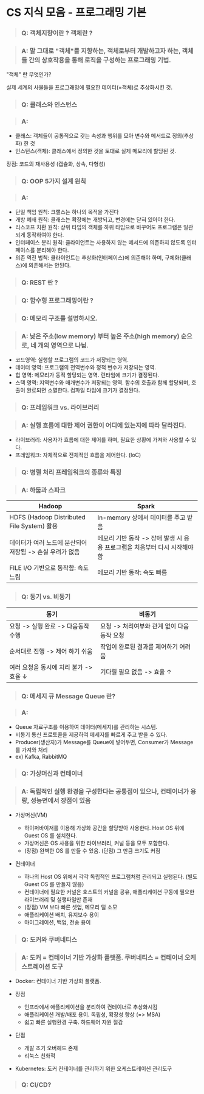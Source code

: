 # CS 지식 모음 - 프로그래밍 기본

> ### Q: 객체지향이란 ? 객체란 ?

> ### A: 말 그대로 "객체"를 지향하는, 객체로부터 개발하고자 하는, 객체들 간의 상호작용을 통해 로직을 구성하는 프로그래밍 기법.

"객체" 란 무엇인가?

실제 세계의 사물들을 프로그래밍에 필요한 데이터(=객체)로 추상화시킨 것.

> ### Q: 클래스와 인스턴스

> ### A:

- 클래스: 객체들이 공통적으로 갖는 속성과 행위를 모아 변수와 메서드로 정의(추상화) 한 것
- 인스턴스(객체): 클래스에서 정의한 것을 토대로 실제 메모리에 할당된 것.

장점: 코드의 재사용성 (캡슐화, 상속, 다형성)

> ### Q: OOP 5가지 설계 원칙

> ### A:

- 단일 책임 원칙: 크랠스는 하나의 목적을 가진다
- 개방 폐쇄 원칙: 클래스는 확장에는 개방되고, 변경에는 닫혀 있어야 한다.
- 리스코프 치환 원칙: 상위 타입의 객체를 하위 타입으로 바꾸어도 프로그램은 일관되게 동작하여야 한다.
- 인터페이스 분리 원칙: 클라이언트는 사용하지 않는 메서드에 의존하지 않도록 인터페이스를 분리해야 한다.
- 의존 역전 법칙: 클라이언트는 추상화(인터페이스)에 의존해야 하며, 구체화(클래스)에 의존해서는 안된다.

> ### Q: REST 란 ?

> ### Q: 함수형 프로그래밍이란 ?

> ### Q: 메모리 구조를 설명하시오.

> ### A: 낮은 주소(low memory) 부터 높은 주소(high memory) 순으로, 네 개의 영역으로 나뉨.

- 코드영역: 실행할 프로그램의 코드가 저장되는 영역.
- 데이터 영역: 프로그램의 전역변수와 정적 변수가 저장되는 영역.
- 힙 영역: 메모리가 동적 할당되는 영역. 런타임에 크기가 결정된다.
- 스택 영역: 지역변수와 매개변수가 저장되는 영역. 함수의 호출과 함께 할당되며, 호출이 완료되면 소멸한다. 컴파일 타임에 크기가 결정된다.

> ### Q: 프레임워크 vs. 라이브러리

> ### A: 실행 흐름에 대한 제어 권한이 어디에 있는지에 따라 달라진다.

- 라이브러리: 사용자가 흐름에 대한 제어를 하며, 필요한 상황에 가져와 사용할 수 있다.
- 프레임워크: 자체적으로 전체적인 흐름을 제어한다. (IoC)

> ### Q: 병렬 처리 프레임워크의 종류와 특징

> ### A: 하둡과 스파크

| Hadoop                                                   | Spark                                                                      |
| -------------------------------------------------------- | -------------------------------------------------------------------------- |
| HDFS (Hadoop Distributed File System) 활용               | In-memory 상에서 데이터를 주고 받음                                        |
| 데이터가 여러 노드에 분산되어 저장됨 -> 손실 우려가 없음 | 메모리 기반 동작 -> 장애 발생 시 응용 프로그램을 처음부터 다시 시작해야 함 |
| FILE I/O 기반으로 동작함: 속도 느림                      | 메모리 기반 동작: 속도 빠름                                                |

> ### Q: 동기 vs. 비동기

| 동기                                   | 비동기                                      |
| -------------------------------------- | ------------------------------------------- |
| 요청 -> 실행 완료 -> 다음동작 수행     | 요청 -> 처리여부와 관계 없이 다음 동작 요청 |
| 순서대로 진행 -> 제어 하기 쉬움        | 작업이 완료된 결과를 제어하기 어려움        |
| 여러 요청을 동시에 처리 불가 -> 효율 ↓ | 기다릴 필요 없음 -> 효율 ↑                  |

> ### Q: 메세지 큐 Message Queue 란?

> ### A:

- Queue 자료구조를 이용하여 데이터(메세지)를 관리하는 시스템.
- 비동기 통신 프로토콜을 제공하여 메세지를 빠르게 주고 받을 수 있다.
- Producer(생산자)가 Message를 Queue에 넣어두면, Consumer가 Message를 가져와 처리
- ex) Kafka, RabbitMQ

> ### Q: 가상머신과 컨테이너

> ### A: 독립적인 실행 환경을 구성한다는 공통점이 있으나, 컨테이너가 용량, 성능면에서 장점이 있음

- 가상머신(VM)

  - 하이퍼바이저를 이용해 가상화 공간을 할당받아 사용한다. Host OS 위에 Guest OS 를 설치한다.
  - 가상머신은 OS 사용을 위한 라이브러리, 커널 등을 모두 포함한다.
  - (장점) 완벽한 OS 를 만들 수 있음. (단점) 그 만큼 크기도 커짐

- 컨테이너

  - 하나의 Host OS 위에서 각각 독립적인 프로그램처럼 관리되고 실행된다. (별도 Guest OS 를 만들지 않음)
  - 컨테이너에 필요한 커널은 호스트의 커널을 공유, 애플리케이션 구동에 필요한 라이브러리 및 실행파일만 존재
  - (장점) VM 보다 빠른 셋업, 메모리 덜 소모
  - 애플리케이션 배치, 유지보수 용이
  - 마이그레이션, 백업, 전송 용이

> ### Q: 도커와 쿠버네티스

> ### A: 도커 = 컨테이너 기반 가상화 플랫폼. 쿠버네티스 = 컨테이너 오케스트레이션 도구

- Docker: 컨테이너 기반 가상화 플랫폼.
- 장점
  - 인프라에서 애플리케이션을 분리하여 컨테이너로 추상화시킴
  - 애플리케이션 개발/배포 용이. 독립성, 확장성 향상 (=> MSA)
  - 쉽고 빠른 실행환경 구축. 하드웨어 자원 절감
- 단점

  - 개발 초기 오버헤드 존재
  - 리눅스 친화적

- Kubernetes: 도커 컨테이너를 관리하기 위한 오케스트레이션 관리도구

> ### Q: CI/CD?

